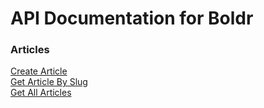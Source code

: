 # API Documentation for Boldr

### Articles
[Create Article](article/createArticle.md)  
[Get Article By Slug](article/getArticleBySlug.md)  
[Get All Articles](article/getArticles.md)  

